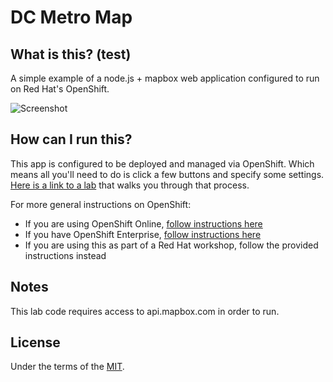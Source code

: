 # DC Metro Map

## What is this? (test)
A simple example of a node.js + mapbox web application configured to run on Red Hat's OpenShift.

![Screenshot](./.screens/2016-03-30_2135.png?raw=true)

## How can I run this?
This app is configured to be deployed and managed via OpenShift.  Which means all you'll need to do is click a few buttons and specify some settings.  [Here is a link to a lab][5] that walks you through that process.

For more general instructions on OpenShift:
* If you are using OpenShift Online, [follow instructions here][1]
* If you have OpenShift Enterprise, [follow instructions here][2] 
* If you are using this as part of a Red Hat workshop, follow the provided instructions instead

## Notes
This lab code requires access to api.mapbox.com in order to run.

## License
Under the terms of the [MIT][4].


[1]: https://developers.openshift.com/en/getting-started-overview.html
[2]: https://docs.openshift.com/enterprise/latest/welcome/index.html
[3]: https://docs.openshift.org/latest/using_images/s2i_images/nodejs.html
[4]: https://opensource.org/licenses/MIT
[5]: http://redhatgov.io/workshops/openshift_101_dcmetromap/lab3-s2i/
